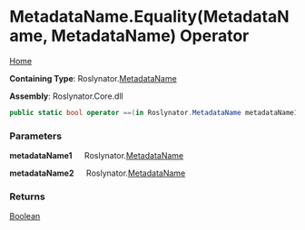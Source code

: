 # MetadataName\.Equality\(MetadataName, MetadataName\) Operator

[Home](../../../README.md)

**Containing Type**: Roslynator\.[MetadataName](../README.md)

**Assembly**: Roslynator\.Core\.dll

```csharp
public static bool operator ==(in Roslynator.MetadataName metadataName1, in Roslynator.MetadataName metadataName2)
```

### Parameters

**metadataName1** &emsp; Roslynator\.[MetadataName](../README.md)

**metadataName2** &emsp; Roslynator\.[MetadataName](../README.md)

### Returns

[Boolean](https://docs.microsoft.com/en-us/dotnet/api/system.boolean)

